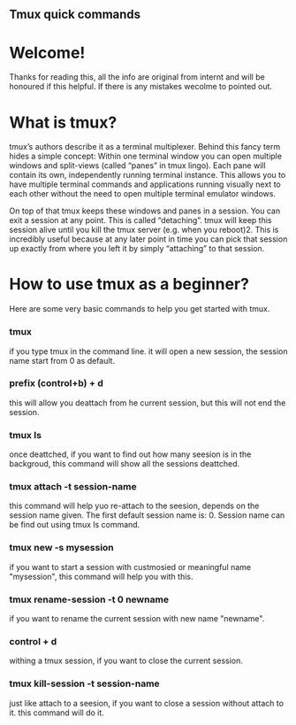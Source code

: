 Tmux quick commands
-----------------

# Welcome!
Thanks for reading this, all the info are original from internt and will be honoured if this helpful.
If there is any mistakes wecolme to pointed out.

# What is tmux?
tmux’s authors describe it as a terminal multiplexer. Behind this fancy term hides a simple concept: Within one terminal window you can open multiple windows and split-views (called “panes” in tmux lingo). Each pane will contain its own, independently running terminal instance. This allows you to have multiple terminal commands and applications running visually next to each other without the need to open multiple terminal emulator windows.

On top of that tmux keeps these windows and panes in a session. You can exit a session at any point. This is called “detaching”. tmux will keep this session alive until you kill the tmux server (e.g. when you reboot)2. This is incredibly useful because at any later point in time you can pick that session up exactly from where you left it by simply “attaching” to that session.

# How to use tmux as a beginner?

Here are some very basic commands to help you get started with tmux.

### tmux
if you type tmux in the command line. it will open a new session, the session name start from 0 as default.

### prefix (control+b) + d
this will allow you deattach from he current session, but this will not end the session.

### tmux ls
once deattched, if you want to find out how many seesion is in the backgroud, this command will show all the sessions deattched.

### tmux attach -t session-name
this command will help yuo re-attach to the seesion, depends on the session name given. The first default session name is: 0. Session name can be find out using tmux ls command.
    
### tmux new -s mysession
if you want to start a session with custmosied or meaningful name "mysession", this command will help you with this.

### tmux rename-session -t 0 newname
if you want to rename the current session with new name "newname".

### control + d
withing a tmux session, if you want to close the current session.

### tmux kill-session -t session-name
just like attach to a seesion, if you want to close a session without attach to it. this command will do it.

    
